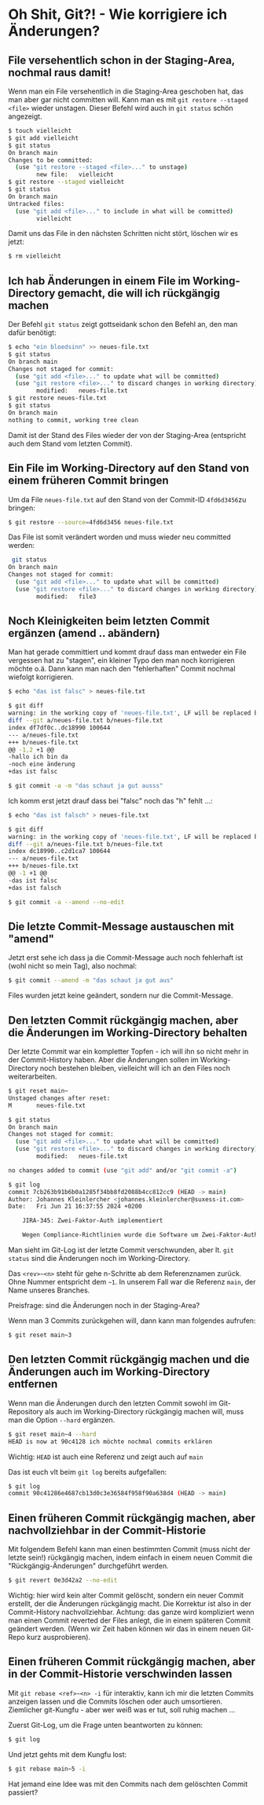 # Oh Shit, Git?! - Wie korrigiere ich Änderungen?

## File versehentlich schon in der Staging-Area, nochmal raus damit!

Wenn man ein File versehentlich in die Staging-Area geschoben hat, das man aber gar nicht committen will. Kann man es mit `git restore --staged <file>` wieder unstagen.
Dieser Befehl wird auch in `git status` schön angezeigt.

```bash
$ touch vielleicht
$ git add vielleicht
$ git status
On branch main
Changes to be committed:
  (use "git restore --staged <file>..." to unstage)
        new file:   vielleicht
$ git restore --staged vielleicht
$ git status
On branch main
Untracked files:
  (use "git add <file>..." to include in what will be committed)
        vielleicht
```

Damit uns das File in den nächsten Schritten nicht stört, löschen wir es jetzt:

```bash
$ rm vielleicht
```

## Ich hab Änderungen in einem File im Working-Directory gemacht, die will ich rückgängig machen

Der Befehl `git status` zeigt gottseidank schon den Befehl an, den man dafür benötigt:

```bash
$ echo "ein bloedsinn" >> neues-file.txt
$ git status
On branch main
Changes not staged for commit:
  (use "git add <file>..." to update what will be committed)
  (use "git restore <file>..." to discard changes in working directory)
        modified:   neues-file.txt
$ git restore neues-file.txt
$ git status
On branch main
nothing to commit, working tree clean
```

Damit ist der Stand des Files wieder der von der Staging-Area (entspricht auch dem Stand vom letzten Commit).

## Ein File im Working-Directory auf den Stand von einem früheren Commit bringen

Um da File `neues-file.txt` auf den Stand von der Commit-ID `4fd6d3456`zu bringen:

```bash
$ git restore --source=4fd6d3456 neues-file.txt
```

Das File ist somit verändert worden und muss wieder neu committed werden:

```bash
 git status
On branch main
Changes not staged for commit:
  (use "git add <file>..." to update what will be committed)
  (use "git restore <file>..." to discard changes in working directory)
        modified:   file3
```


## Noch Kleinigkeiten beim letzten Commit ergänzen (amend .. abändern)

Man hat gerade committiert und kommt drauf dass man entweder
ein File vergessen hat zu "stagen", ein kleiner Typo den man noch korrigieren möchte o.ä.
Dann kann man nach den "fehlerhaften" Commit nochmal wiefolgt korrigieren.

```bash
$ echo "das ist falsc" > neues-file.txt

$ git diff
warning: in the working copy of 'neues-file.txt', LF will be replaced by CRLF the next time Git touches it
diff --git a/neues-file.txt b/neues-file.txt
index df7df0c..dc18990 100644
--- a/neues-file.txt
+++ b/neues-file.txt
@@ -1,2 +1 @@
-hallo ich bin da
-noch eine änderung
+das ist falsc

$ git commit -a -m "das schaut ja gut ausss"
```

Ich komm erst jetzt drauf dass bei "falsc" noch das "h" fehlt ...:

```bash
$ echo "das ist falsch" > neues-file.txt

$ git diff
warning: in the working copy of 'neues-file.txt', LF will be replaced by CRLF the next time Git touches it
diff --git a/neues-file.txt b/neues-file.txt
index dc18990..c2d1ca7 100644
--- a/neues-file.txt
+++ b/neues-file.txt
@@ -1 +1 @@
-das ist falsc
+das ist falsch

$ git commit -a --amend --no-edit
```

## Die letzte Commit-Message austauschen mit "amend"

Jetzt erst sehe ich dass ja die Commit-Message auch noch fehlerhaft ist (wohl nicht so mein Tag),
also nochmal:

```bash
$ git commit --amend -m "das schaut ja gut aus"
```

Files wurden jetzt keine geändert, sondern nur die Commit-Message.

## Den letzten Commit rückgängig machen, aber die Änderungen im Working-Directory behalten

Der letzte Commit war ein kompletter Topfen - ich will ihn so nicht mehr in der Commit-History haben.
Aber die Änderungen sollen im Working-Directory noch bestehen bleiben, vielleicht will ich an den Files noch weiterarbeiten.

```bash
$ git reset main~
Unstaged changes after reset:
M       neues-file.txt

$ git status
On branch main
Changes not staged for commit:
  (use "git add <file>..." to update what will be committed)
  (use "git restore <file>..." to discard changes in working directory)
        modified:   neues-file.txt

no changes added to commit (use "git add" and/or "git commit -a")

$ git log
commit 7cb263b91b6b0a1285f34bb8fd2088b4cc812cc9 (HEAD -> main)
Author: Johannes Kleinlercher <johannes.kleinlercher@suxess-it.com>
Date:   Fri Jun 21 16:37:55 2024 +0200

    JIRA-345: Zwei-Faktor-Auth implementiert

    Wegen Compliance-Richtlinien wurde die Software um Zwei-Faktor-Auth erweitert.
```

Man sieht im Git-Log ist der letzte Commit verschwunden, aber lt. `git status` sind die Änderungen noch im Working-Directory.

Das `<rev>~<n>` steht für gehe n-Schritte ab dem Referenznamen zurück. Ohne Nummer entspricht dem `~1`. In unserem Fall war die Referenz `main`, der Name unseres Branches.

Preisfrage: sind die Änderungen noch in der Staging-Area?



Wenn man 3 Commits zurückgehen will, dann kann man folgendes aufrufen:

```bash
$ git reset main~3
```

## Den letzten Commit rückgängig machen und die Änderungen auch im Working-Directory entfernen

Wenn man die Änderungen durch den letzten Commit sowohl im Git-Repository als auch im Working-Directory rückgängig machen will,
muss man die Option `--hard` ergänzen.

```bash
$ git reset main~4 --hard
HEAD is now at 90c4128 ich möchte nochmal commits erklären
```

Wichtig: `HEAD` ist auch eine Referenz und zeigt auch auf `main`

Das ist euch vlt beim `git log` bereits aufgefallen:

```bash
$ git log
commit 90c41286e4687cb13d0c3e36584f958f90a638d4 (HEAD -> main)
```

## Einen früheren Commit rückgängig machen, aber nachvollziehbar in der Commit-Historie

Mit folgendem Befehl kann man einen bestimmten Commit (muss nicht der letzte sein!) rückgängig machen,
indem einfach in einem neuen Commit die "Rückgängig-Änderungen" durchgeführt werden.

```bash
$ git revert 0e3d42a2 --no-edit
```

Wichtig: hier wird kein alter Commit gelöscht, sondern ein neuer Commit erstellt, der die Änderungen rückgängig macht. Die Korrektur ist also in der Commit-History nachvollziehbar.
Achtung: das ganze wird kompliziert wenn man einen Commit reverted der Files anlegt, die in einem späteren Commit geändert werden. (Wenn wir Zeit haben können wir das in einem neuen Git-Repo kurz ausprobieren).

## Einen früheren Commit rückgängig machen, aber in der Commit-Historie verschwinden lassen

Mit `git rebase <ref>~<n> -i` für interaktiv, kann ich mir die letzten <n> Commits anzeigen lassen und die Commits löschen oder auch umsortieren.
Ziemlicher git-Kungfu - aber wer weiß was er tut, soll ruhig machen ...

Zuerst Git-Log, um die Frage unten beantworten zu können:
```bash
$ git log
```

Und jetzt gehts mit dem Kungfu lost:
```bash
$ git rebase main~5 -i
```

Hat jemand eine Idee was mit den Commits nach dem gelöschten Commit passiert?
